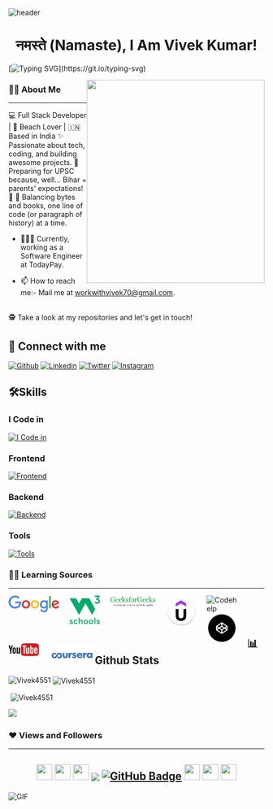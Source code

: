 ![header](https://user-images.githubusercontent.com/121122397/216614878-411f6178-defa-4330-ba48-16db1cc92830.png)


<h1 align="center">
नमस्ते (Namaste), I Am Vivek Kumar!<br>
</h1>

<p align="center">

[![Typing SVG](https://readme-typing-svg.demolab.com?font=Fira+Code&pause=700&width=1100&center=true&lines=Welcome+To+My+Github+Profile;FullStack+Web+Developer;Computer+Science+Engineer;Let's+Connect+To+Build+Future.)](https://git.io/typing-svg)
 </p>

<img align="right" width="350" height="400" src="https://octodex.github.com/images/daftpunktocat-thomas.gif">


### 🙋‍♂️ About Me
<hr/>

💻 Full Stack Developer | 🌊 Beach Lover | 🇮🇳 Based in India
✨ Passionate about tech, coding, and building awesome projects.
📖 Preparing for UPSC because, well... Bihar + parents' expectations! 🚀
🌟 Balancing bytes and books, one line of code (or paragraph of history) at a time.

- 🧑🏻‍💻 Currently, working as a Software Engineer at TodayPay.
  
- 📫 How to reach me:- Mail me at workwithvivek70@gmail.com.
  
<!-- - 👉 My Leetcode Profile:- https://tinyurl.com/LeetcodeVivek -->

<!-- - 🙌🏽My Resume:- https://tinyurl.com/Resume287 -->

<!-- - 🕺🏼 My Hobbies:- Singing, Acting, Travelling, Playing Cricket. -->

<!-- - 🥅 2024 Goals:- To get Placed :) -->
  
<br>
🕵 Take a look at my repositories and let's get in touch!<br>

## 🚀 Connect with me
[![Github](https://skillicons.dev/icons?i=github)](https://github.com/Vivek4551)
[![Linkedin](https://skillicons.dev/icons?i=linkedin)](https://www.linkedin.com/in/vivek287/)
[![Twitter](https://skillicons.dev/icons?i=twitter)](https://twitter.com/Vivek_4551)
[![Instagram](https://skillicons.dev/icons?i=instagram)](https://www.instagram.com/ig.vivek02/)

## 🛠️Skills
### I Code in

[![I Code in](https://skillicons.dev/icons?i=c,cpp,python,java,kotlin,js)](https://github.com/Vivek4551)

<!-- ### Web Development
[![Frontend](https://skillicons.dev/icons?i=html,css,bootstrap,tailwind,sass,js,ts,nodejs,express,mongo,react,redux,angular)]() -->

### Frontend
[![Frontend](https://skillicons.dev/icons?i=html,css,bootstrap,tailwind,sass,js,ts,react,redux,angular,figma)](https://github.com/Vivek4551)

### Backend
[![Backend](https://skillicons.dev/icons?i=nodejs,express,mongo,mysql,firebase,appwrite,aws,gcp)](https://github.com/Vivek4551)

### Tools
[![Tools](https://skillicons.dev/icons?i=git,github,linux,androidstudio,docker,vscode,idea,md,ps)](https://github.com/Vivek4551)
<br>

### 🫶🏾 Learning Sources

<hr/>

<img align="left" alt="Google" width="100px" style="margin-right: 20px;" src="https://raw.githubusercontent.com/03prashantpk/03prashantpk/1c43b075caa7354c9cee8c46108de36ae09a87a2/assets/google-2015-google-new-google-icon.svg" />
<img align="left" alt="W3school" width="60px" style="margin-right: 20px;" src="https://github.com/03prashantpk/03prashantpk/blob/main/assets/w3school.png?raw=true" />
<img align="left" alt="gfg" width="90px" style="margin-right: 20px;" src="https://github.com/03prashantpk/03prashantpk/blob/main/assets/geeksforgeeks-17.png?raw=true" />
<img align="left" alt="Udemy" width="60px" style="margin-right: 20px;" src="https://raw.githubusercontent.com/03prashantpk/03prashantpk/main/assets/udemy.webp" />
<img align="left" alt="Codehelp" width="60px" style="margin-right: 20px;" src="https://res.cloudinary.com/codehelp/image/upload/v1667493133/codehelpFinalAssets/ort4cxqmugzj9an4sbae.png" />
<img align="left" alt="Codepen" width="60px" style="margin-right: 20px;" src="https://raw.githubusercontent.com/03prashantpk/03prashantpk/main/assets/social-32-512.webp" />
<img align="left" alt="YouTube" width="60px" style="margin-right: 20px;" src="https://raw.githubusercontent.com/03prashantpk/03prashantpk/main/assets/youtube.webp" />
<img align="left" alt="coursera" width="90px" src="https://github.com/03prashantpk/03prashantpk/blob/main/assets/coursera_logo_icon.png?raw=true" />


<br><br><br>

<!-- <img align="right" alt="coding" width="350" height="350" src="https://raw.githubusercontent.com/03prashantpk/03prashantpk/main/assets/keep_coding.gif"> -->

## 📊Github Stats

<p><img align="left" src="https://github-readme-stats.vercel.app/api/top-langs?username=Vivek4551&langs_count=10&show_icons=true&locale=en&theme=radical" alt="Vivek4551" /></p>

<p>&nbsp;<img align="center" src="https://github-readme-stats.vercel.app/api?username=Vivek4551&show_icons=true&locale=en&theme=radical" alt="Vivek4551" /></p>
 
<p>&nbsp;<img align="center" src="https://github-readme-streak-stats.herokuapp.com/?user=Vivek4551&theme=radical" alt="Vivek4551" /></p>

![](https://i.imgur.com/waxVImv.png)

<!-- ## 📊Github Stats

 <a href="https://github.com/Vivek4551/github-readme-stats"><img alt="Vivek's Top Languages" src="https://github-readme-stats.vercel.app/api/top-langs/?username=Vivek4551&langs_count=8&count_private=true&layout=compact&theme=nightowl&hide_border=true&bg_color=0D1117" /></a>  
 
<p>&nbsp;<img align="center" src="https://github-readme-stats.vercel.app/api?username=Vivek4551&show_icons=true&locale=en&theme=radical" alt="Vivek's Github" /></p>
 
<p>&nbsp;<img align="center" src="https://github-readme-streak-stats.herokuapp.com/?user=Vivek4551&theme=radical" alt="Vivek's Github" /></p>
<br> -->

<!-- ## 📊 GitHub Stats:

![](https://github-readme-stats.vercel.app/api/top-langs/?username=Vivek4551&theme=radical&hide_border=false&include_all_commits=true&count_private=true&layout=compact)
![](https://github-readme-stats.vercel.app/api?username=Vivek4551&theme=radical&hide_border=false&include_all_commits=true&count_private=true)
![](https://github-readme-streak-stats.herokuapp.com/?user=Vivek4551&theme=radical&hide_border=false) -->

### ❤ Views and Followers

<hr/>

<h2 align="center">
<img src="https://firebasestorage.googleapis.com/v0/b/storage-2a9f1.appspot.com/o/github-readme-img%2Fparty-parrot.gif?alt=media&token=27a30ea7-24f3-46db-97bd-69351d5411ea" width="31" height="31"/>
<img src="https://firebasestorage.googleapis.com/v0/b/storage-2a9f1.appspot.com/o/github-readme-img%2Fparty-parrot.gif?alt=media&token=27a30ea7-24f3-46db-97bd-69351d5411ea" width="31" height="31"/>
<img src="https://firebasestorage.googleapis.com/v0/b/storage-2a9f1.appspot.com/o/github-readme-img%2Fparty-parrot.gif?alt=media&token=27a30ea7-24f3-46db-97bd-69351d5411ea" width="31" height="31"/>
<img src="https://komarev.com/ghpvc/?username=Vivek4551&&style=round-square" align="center" />
 <a href="https://github.com/Vivek4551?tab=followers"><img src="https://img.shields.io/github/followers/Vivek4551?label=Followers&style=social" alt="GitHub Badge"></a>
<img src="https://firebasestorage.googleapis.com/v0/b/storage-2a9f1.appspot.com/o/github-readme-img%2Fparty-parrot-2.gif?alt=media&token=4d7be19e-492c-4f18-9ea2-3773989b2721" width="31" height="31"/>
<img src="https://firebasestorage.googleapis.com/v0/b/storage-2a9f1.appspot.com/o/github-readme-img%2Fparty-parrot-2.gif?alt=media&token=4d7be19e-492c-4f18-9ea2-3773989b2721" width="31" height="31"/>
<img src="https://firebasestorage.googleapis.com/v0/b/storage-2a9f1.appspot.com/o/github-readme-img%2Fparty-parrot-2.gif?alt=media&token=4d7be19e-492c-4f18-9ea2-3773989b2721" width="31" height="31"/>
</h2>

<img align="center" height="400" width="1100" alt="GIF" src="https://firebasestorage.googleapis.com/v0/b/storage-2a9f1.appspot.com/o/github-readme-img%2Fgiphy.gif?alt=media&token=e92f9416-8187-4ffa-a38c-47842be32451"/>



